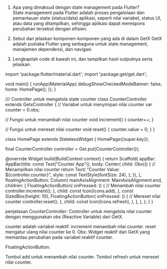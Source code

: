1. Apa yang dimaksud dengan state management pada Flutter?  
 State management pada Flutter adalah proses pengelolaan dan pemantauan state (status/data) aplikasi,
 seperti nilai variabel, status UI, atau data yang ditampilkan, sehingga aplikasi dapat merespons perubahan tersebut dengan efisien.

2. Sebut dan jelaskan komponen-komponen yang ada di dalam GetX
GetX adalah pustaka Flutter yang serbaguna untuk state management, manajemen dependensi, dan navigasi

3. Lengkapilah code di bawah ini, dan tampilkan hasil outputnya serta jelaskan.

import 'package:flutter/material.dart';
import 'package:get/get.dart';

void main() {
  runApp(MaterialApp(
    debugShowCheckedModeBanner: false,
    home: HomePage(),
  ));
}

/// Controller untuk mengelola state counter
class CounterController extends GetxController {
  // Variabel untuk menyimpan nilai counter
  var counter = 0.obs;

  // Fungsi untuk menambah nilai counter
  void increment() {
    counter++;
  }

  // Fungsi untuk mereset nilai counter
  void reset() {
    counter.value = 0;
  }
}

class HomePage extends StatelessWidget {
  HomePage({super.key});

  final CounterController controller = Get.put(CounterController());

  @override
  Widget build(BuildContext context) {
    return Scaffold(
      appBar: AppBar(title: const Text("Counter App")),
      body: Center(
        child: Obx(() {
          // Menampilkan nilai counter
          return Text(
            "Counter Value: ${controller.counter}",
            style: const TextStyle(fontSize: 24),
          );
        }),
      ),
      floatingActionButton: Column(
        mainAxisAlignment: MainAxisAlignment.end,
        children: [
          FloatingActionButton(
            onPressed: () {
              // Menambah nilai counter
              controller.increment();
            },
            child: const Icon(Icons.add),
          ),
          const SizedBox(height: 10),
          FloatingActionButton(
            onPressed: () {
              // Mereset nilai counter
              controller.reset();
            },
            child: const Icon(Icons.refresh),
          ),
        ],
      ),
    );
  }
}

penjelasan
CounterController: Controller untuk mengelola nilai counter dengan menggunakan obs (Reactive Variable) dari GetX.

counter adalah variabel reaktif.
increment menambah nilai counter.
reset mengatur ulang nilai counter ke 0.
Obx: Widget reaktif dari GetX yang memantau perubahan pada variabel reaktif counter.

FloatingActionButton:

Tombol add untuk menambah nilai counter.
Tombol refresh untuk mereset nilai counter.
